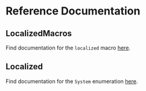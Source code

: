 # Reference Documentation

## LocalizedMacros

Find documentation for the `localized` macro [here](LocalizedMacros/README.md).

## Localized

Find documentation for the `System` enumeration [here](Localized/README.md).
